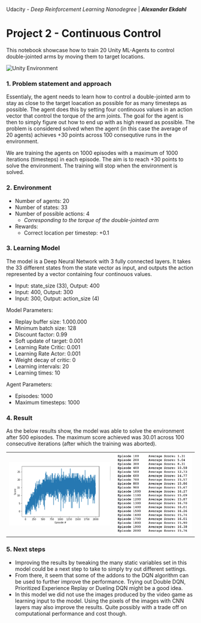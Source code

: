 Udacity - *Deep Reinforcement Learning Nanodegree* | ***Alexander Ekdahl***


# Project 2 - Continuous Control

This notebook showcase how to train 20 Unity ML-Agents to control double-jointed arms by moving them to target locations. 


![Unity Environment](https://github.com/Unity-Technologies/ml-agents/blob/master/docs/images/reacher.png "Unity Environment")

### 1. Problem statement and approach
Essentialy, the agent needs to learn how to control a double-jointed arm to stay as close to the target loacation as possible for as many timesteps as possible. The agent does this by setting four continouos values in an action vector that control the torque of the arm joints. The goal for the agent is then to simply figure out how to end up with as high reward as possible. The problem is considered solved when the agent (in this case the average of 20 agents) achieves +30 points across 100 consequtive runs in the environment.

We are training the agents on 1000 episodes with a maximum of 1000 iterations (timesteps) in each episode. The aim is to reach +30 points to solve the environment. The training will stop when the environment is solved.

### 2. Environment
- Number of agents: 20
- Number of states: 33
- Number of possible actions: 4 
    - *Corresponding to the torque of the double-jointed arm*
- Rewards: 
    - Correct location per timestep: +0.1

### 3. Learning Model
The model is a Deep Neural Network with 3 fully connected layers. It takes the 33 different states from the state vector as input, and outputs the action represented by a vector containing four continouos values. 
- Input: state_size (33), Output: 400
- Input: 400, Output: 300
- Input: 300, Output: action_size (4)

Model Parameters:
- Replay buffer size: 1.000.000
- Minimum batch size: 128
- Discount factor: 0.99
- Soft update of target: 0.001
- Learning Rate Critic: 0.001
- Learning Rate Actor: 0.001
- Weight decay of critic: 0
- Learning intervals: 20
- Learning times: 10

Agent Parameters:
- Episodes: 1000
- Maximum timesteps: 1000

### 4. Result
As the below results show, the model was able to solve the environment after 500 episodes. The maximum score achieved was 30.01 across 100 consecutive iterations (after which the training was aborted).

|           |            |
| :-------------: |:-------------:|
| ![Results graph](https://github.com/aekdahl/DRL-Udacity-Nanodegree/blob/master/1.%20Project%201%20-%20Navigation/img2.png "Results graph")  | ![Results table](https://github.com/aekdahl/DRL-Udacity-Nanodegree/blob/master/1.%20Project%201%20-%20Navigation/img3.png "Results table") |

### 5. Next steps

- Improving the results by tweaking the many static variables set in this model could be a next step to take to simply try out different settings. 
- From there, it seem that some of the addons to the DQN algorithm can be used to further improve the performance. Trying out Double DQN, Prioritized Experience Replay or Dueling DQN might be a good idea.
- In this model we did not use the images produced by the video game as learning input to the model. Using the pixels of the images with CNN layers may also improve the results. Quite possibly with a trade off on computational performance and cost though.
